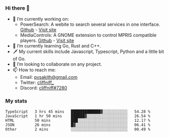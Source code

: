 ### Hi there 👋

- 🔭 I’m currently working on:
    - PowerSearch: A webite to search several services in one interface. [Github](https://github.com/cliffniff/power-search) - [Visit site](https://powersearch.vercel.app/)
    - MediaControls: A GNOME extension to control MPRIS compatible players. [Github](https://github.com/cliffniff/MediaControls) - [Visit site](https://extensions.gnome.org/extension/4470/media-controls/)
- 🌱 I’m currently learning Go, Rust and C++.
- 🗡️ My current skills include Javascript, Typescript, Python and a little bit of Go.
- 👯 I’m looking to collaborate on any project.
- 📫 How to reach me: 
    - Email: <pvsakith@gmail.com>
    - Twitter: [cliffniff_](https://twitter.com/cliffniff_)
    - Discord: [cliffniff#7280](https://discordapp.com/users/828133369950240771)

### My stats

<!--START_SECTION:waka-->
```text
TypeScript   3 hrs 45 mins   █████████████▓░░░░░░░░░░░   54.28 % 
JavaScript   1 hr 50 mins    ██████▓░░░░░░░░░░░░░░░░░░   26.54 % 
HTML         50 mins         ███░░░░░░░░░░░░░░░░░░░░░░   12.17 % 
JSON         26 mins         █▓░░░░░░░░░░░░░░░░░░░░░░░   06.41 % 
Other        2 mins          ░░░░░░░░░░░░░░░░░░░░░░░░░   00.49 % 
```
<!--END_SECTION:waka-->
